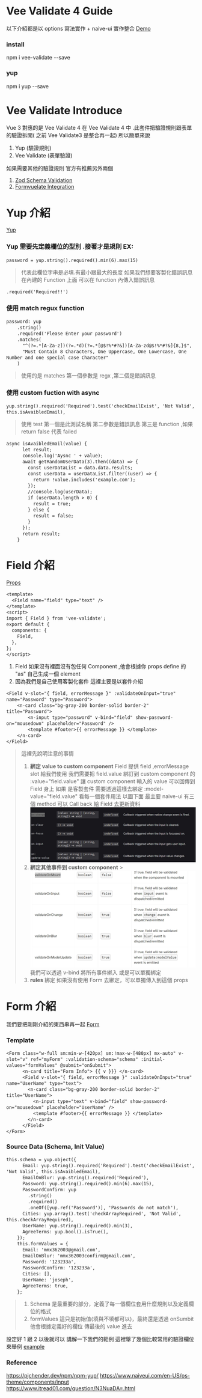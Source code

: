 # Vee Validate 4 Guide

以下介紹都是以 options 寫法實作 + naive-ui 實作整合
[Demo](https://vue-menu.herokuapp.com/)

### install

npm i vee-validate --save

### yup

npm i yup --save

# Vee Validate Introduce

Vue 3 對應的是 Vee Validate 4
在 Vee Validate 4 中 .此套件把驗證規則跟表單的驗證拆開( 之前 Vee Validate3 是整合再一起)
所以簡單來說

1. Yup (驗證規則)
2. Vee Validate (表單驗證)

如果需要其他的驗證規則 官方有推薦另外兩個

1. [Zod Schema Validation](https://vee-validate.logaretm.com/v4/integrations/zod-schema-validation)
2. [Formvuelate Integration](https://vee-validate.logaretm.com/v4/integrations/formvuelate)

# Yup 介紹

[Yup](https://github.com/jquense/yup)

### Yup 需要先定義欄位的型別 .接著才是規則 EX:

```
password = yup.string().required().min(6).max(15)
```

> 代表此欄位字串是必填.有最小跟最大的長度
> 如果我們想要客製化錯誤訊息在內建的 Function 上面 可以在 function 內傳入錯誤訊息

```
.required('Required!!')
```

### 使用 match regux function

```
password: yup
    .string()
    .required('Please Enter your password')
    .matches(
      "^(?=.*[A-Za-z])(?=.*d)(?=.*[@$!%*#?&])[A-Za-zd@$!%*#?&]{8,}$",
      "Must Contain 8 Characters, One Uppercase, One Lowercase, One Number and one special case Character"
    )
```

> 使用的是 matches 第一個參數是 regx ,第二個是錯誤訊息

### 使用 custom fuction with async

```
yup.string().required('Required').test('checkEmailExist', 'Not Valid', this.isAvaibledEmail),
```

> 使用 test 第一個是此測試名稱 第二參數是錯誤訊息.第三是 function ,如果 return false 代表 failed

```
async isAvaibledEmail(value) {
      let result;
      console.log('Aysnc ' + value);
      await getRandomUserData(3).then((data) => {
        const userDataList = data.data.results;
        const userData = userDataList.filter((user) => {
          return !value.includes('example.com');
        });
        //console.log(userData);
        if (userData.length > 0) {
          result = true;
        } else {
          result = false;
        }
      });
      return result;
    }
```

# Field 介紹

[Props](https://vee-validate.logaretm.com/v4/api/field#props)

```
<template>
  <Field name="field" type="text" />
</template>
<script>
import { Field } from 'vee-validate';
export default {
  components: {
    Field,
  },
};
</script>
```

1. Field 如果沒有裡面沒有包任何 Component ,他會根據你 props define 的 "as" 自己生成一個 element
2. 因為我們是自己使用客製化套件 這裡主要是以套件介紹

```
<Field v-slot="{ field, errorMessage }" :validateOnInput="true" name="Password" type="Password">
    <n-card class="bg-gray-200 border-solid border-2" title="Password">
        <n-input type="password" v-bind="field" show-password-on="mousedown" placeholder="Password" />
        <template #footer>{{ errorMessage }} </template>
    </n-card>
</Field>
```

> 這裡先說明注意的事情
>
> 1. **綁定 value to custom component**
>    Field 提供 field ,errorMessage slot 給我們使用 我們需要把 field.value 綁訂到 custom component 的
>    :value="field.value" 讓 custom component 輸入的 value 可以回傳到 Field 身上 如果
>    是客製套件 需要透過這樣去綁定 :model-value="field.value" 看每一個套件用法
>    以圖下面 最主要 naive-ui 有三個 method 可以 Call back 給 Field 去更新資料
>    ![image info](./img/3.jpg)
> 2. **綁定其他事件到 custom component** > ![image info](./img/4.jpg)
>    我們可以透過 v-bind 將所有事件綁入 或是可以單獨綁定
> 3. **rules** 綁定
>    如果沒有使用 Form 去綁定，可以單獨傳入到這個 props

# Form 介紹

我們要把剛剛介紹的東西串再一起
[Form](https://vee-validate.logaretm.com/v4/api/form#slots)

### Template

```
<Form class="w-full sm:min-w-[420px] sm:!max-w-[480px] mx-auto" v-slot="v" ref="myForm" :validation-schema="schema" :initial-values="formValues" @submit="onSubmit">
      <n-card title="Form Info"> {{ v }}} </n-card>
      <Field v-slot="{ field, errorMessage }" :validateOnInput="true" name="UserName" type="text">
        <n-card class="bg-gray-200 border-solid border-2" title="UserName">
          <n-input type="text" v-bind="field" show-password-on="mousedown" placeholder="UserName" />
          <template #footer>{{ errorMessage }} </template>
        </n-card>
      </Field>
</Form>
```

### Source Data (Schema, Init Value)

```
this.schema = yup.object({
      Email: yup.string().required('Required').test('checkEmailExist', 'Not Valid', this.isAvaibledEmail),
      EmailOnBlur: yup.string().required('Required'),
      Password: yup.string().required().min(6).max(15),
      PasswordConfirm: yup
        .string()
        .required()
        .oneOf([yup.ref('Password')], 'Passwords do not match'),
      Cities: yup.array().test('checkArrayRequired', 'Not Valid', this.checkArrayRequired),
      UserName: yup.string().required().min(3),
      AgreeTerms: yup.bool().isTrue(),
    });
    this.formValues = {
      Email: 'mmx362003@gmail.com',
      EmailOnBlur: 'mmx362003confirm@gmail.com',
      Password: '123233a',
      PasswordConfirm: '123233a',
      Cities: [],
      UserName: 'joseph',
      AgreeTerms: true,
    };
```

> 1. Schema 是最重要的部分，定義了每一個欄位套用什麼規則以及定義欄位的格式
> 2. formValues 這只是初始值(填與不填都可以)，最終還是透過 onSumbit 他會根據定義好的欄位 傳最後的 value 進去

設定好 1 跟 2 以後就可以
講解一下我們的範例
這裡舉了幾個比較常用的驗證欄位來舉例
[example](https://github.com/Josephmtsai/vue_menu/blob/master/src/views/VeeValidate.vue)

### Reference

https://pjchender.dev/npm/npm-yup/
https://www.naiveui.com/en-US/os-theme/components/input
https://www.itread01.com/question/N3NuaDA=.html
